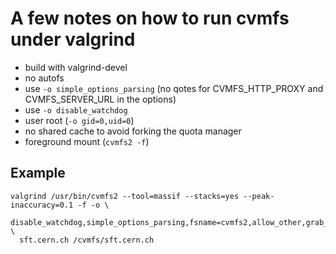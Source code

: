 # A few notes on how to run cvmfs under valgrind

  - build with valgrind-devel
  - no autofs
  - use `-o simple_options_parsing`
    (no qotes for CVMFS_HTTP_PROXY and CVMFS_SERVER_URL in the options)
  - use `-o disable_watchdog`
  - user root (`-o gid=0,uid=0`)
  - no shared cache to avoid forking the quota manager
  - foreground mount (`cvmfs2 -f`)

## Example

    valgrind /usr/bin/cvmfs2 --tool=massif --stacks=yes --peak-inaccuracy=0.1 -f -o \
      disable_watchdog,simple_options_parsing,fsname=cvmfs2,allow_other,grab_mountpoint,uid=0,gid=0 \
      sft.cern.ch /cvmfs/sft.cern.ch


